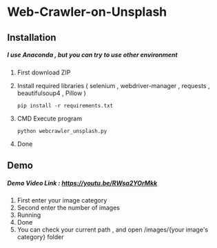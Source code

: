 # Web-Crawler-on-Unsplash
## Installation
##### I use Anaconda , but you can try to use other environment
1. First download ZIP
2. Install required libraries ( selenium , webdriver-manager , requests , beautifulsoup4 , Pillow )

    `pip install -r requirements.txt`
  
3. CMD Execute program

    `python webcrawler_unsplash.py`
    
4. Done

## Demo
##### Demo Video Link : https://youtu.be/RWsa2YOrMkk
1. First enter your image category
2. Second enter the number of images
3. Running
4. Done 
5. You can check your current path , and open /images/{your image's category} folder

